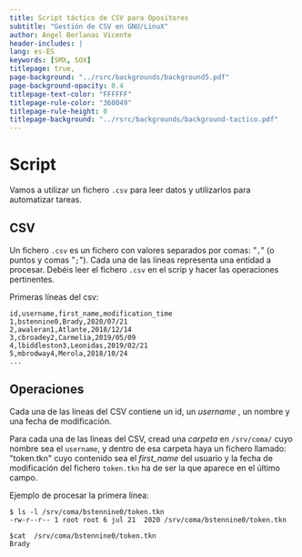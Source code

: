 ```yaml
---
title: Script táctico de CSV para Opositores
subtitle: "Gestión de CSV en GNU/LinuX"
author: Angel Berlanas Vicente
header-includes: |
lang: es-ES
keywords: [SMX, SOX]
titlepage: true,
page-background: "../rsrc/backgrounds/background5.pdf"
page-background-opacity: 0.4
titlepage-text-color: "FFFFFF"
titlepage-rule-color: "360049"
titlepage-rule-height: 0
titlepage-background: "../rsrc/backgrounds/background-tactico.pdf"
---
```


# Script

Vamos a utilizar un fichero `.csv` para leer datos y utilizarlos para automatizar tareas.

## CSV

Un fichero `.csv` es un fichero con valores separados por comas: "`,`" (o puntos y comas "`;`"). Cada una de las líneas representa una entidad a procesar. Debéis leer el fichero `.csv` en el scrip y hacer las operaciones pertinentes.

Primeras líneas del csv:

```csv
id,username,first_name,modification_time
1,bstennine0,Brady,2020/07/21
2,awaleran1,Atlante,2018/12/14
3,cbroadey2,Carmelia,2019/05/09
4,lbiddleston3,Leonidas,2019/02/21
5,mbrodway4,Merola,2018/10/24
...
```

## Operaciones

Cada una de las lineas del CSV contiene un id, un *username* , un nombre y una fecha de modificación.

Para cada una de las líneas del CSV, cread una *carpeta* en `/srv/coma/` cuyo nombre sea el `username`, y dentro de esa carpeta haya un fichero llamado: "token.tkn" cuyo contenido sea el *first_name* del usuario y la fecha de modificación del fichero `token.tkn` ha de ser la que aparece en el último campo.

Ejemplo de procesar la primera línea:

```shell
$ ls -l /srv/coma/bstennine0/token.tkn 
-rw-r--r-- 1 root root 6 jul 21  2020 /srv/coma/bstennine0/token.tkn

$cat  /srv/coma/bstennine0/token.tkn 
Brady
```
